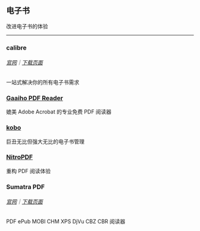 ## 电子书

改进电子书的体验

---

### calibre 

###### [官网](http://calibre-ebook.com/)｜[下载页面](http://calibre-ebook.com/download)

一站式解决你的所有电子书需求

### [Gaaiho PDF Reader](http://pdf.gaaiho.com/index.php) 

媲美 Adobe Acrobat 的专业免费 PDF 阅读器

### [kobo](https://www.kobo.com/desktop) 

巨丑无比但强大无比的电子书管理

### [NitroPDF](https://www.gonitro.com/pdf-reader) 

重构 PDF 阅读体验

### Sumatra PDF 

###### [官网](http://www.sumatrapdfreader.org/free-pdf-reader.html)｜[下载页面](http://www.sumatrapdfreader.org/download-free-pdf-viewer.html)

PDF ePub MOBI CHM XPS DjVu CBZ CBR 阅读器

